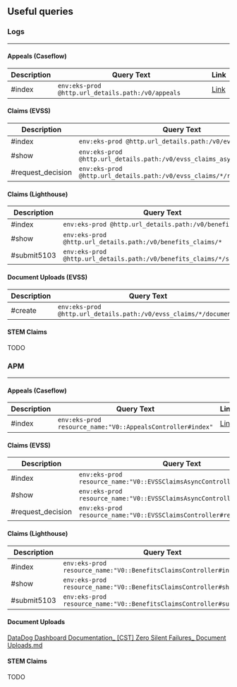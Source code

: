 ## Useful queries
### Logs
---

#### Appeals (Caseflow)
| Description | Query Text | Link |
| ----------- | ---------- | ---- |
| #index      | `env:eks-prod @http.url_details.path:/v0/appeals` | [Link](https://vagov.ddog-gov.com/logs?query=env%3Aeks-prod%20%40http.url_details.path%3A%2Fv0%2Fappeals&cols=host%2Cservice%2C%40http.status_code%2C%40duration_ms) |

#### Claims (EVSS)
| Description | Query Text | Link |
| ----------- | ---------- | ---- |
| #index            | `env:eks-prod @http.url_details.path:/v0/evss_claims_async`              | [Link](https://vagov.ddog-gov.com/logs?query=env%3Aeks-prod%20%40http.url_details.path%3A%2Fv0%2Fevss_claims_async&cols=host%2Cservice%2C%40http.status_code%2C%40duration_ms)                    |
| #show             | `env:eks-prod @http.url_details.path:/v0/evss_claims_async/*`            | [Link](https://vagov.ddog-gov.com/logs?query=env%3Aeks-prod%20%40http.url_details.path%3A%2Fv0%2Fevss_claims_async%2F%2A&cols=host%2Cservice%2C%40http.status_code%2C%40duration_ms)              |
| #request_decision | `env:eks-prod @http.url_details.path:/v0/evss_claims/*/request_decision` | [Link](https://vagov.ddog-gov.com/logs?query=env%3Aeks-prod%20%40http.url_details.path%3A%2Fv0%2Fevss_claims%2F%2A%2Frequest_decision&cols=host%2Cservice%2C%40http.status_code%2C%40duration_ms) |

#### Claims (Lighthouse)
| Description | Query Text | Link |
| ----------- | ---------- | ---- |
| #index      | `env:eks-prod @http.url_details.path:/v0/benefits_claims`              | [Link](https://vagov.ddog-gov.com/logs?query=env%3Aeks-prod%20%40http.url_details.path%3A%2Fv0%2Fbenefits_claims&cols=host%2Cservice%2C%40http.status_code%2C%40duration_ms)                    |
| #show       | `env:eks-prod @http.url_details.path:/v0/benefits_claims/*`            | [Link](https://vagov.ddog-gov.com/logs?query=env%3Aeks-prod%20%40http.url_details.path%3A%2Fv0%2Fbenefits_claims%2F%2A&cols=host%2Cservice%2C%40http.status_code%2C%40duration_ms)              |
| #submit5103 | `env:eks-prod @http.url_details.path:/v0/benefits_claims/*/submit5103` | [Link](https://vagov.ddog-gov.com/logs?query=env%3Aeks-prod%20%40http.url_details.path%3A%2Fv0%2Fbenefits_claims%2F%2A%2Fsubmit5103&cols=host%2Cservice%2C%40http.status_code%2C%40duration_ms) |

#### Document Uploads (EVSS)
| Description | Query Text | Link |
| ----------- | ---------- | ---- |
| #create     | `env:eks-prod @http.url_details.path:/v0/evss_claims/*/documents` | [Link](https://vagov.ddog-gov.com/logs?query=env%3Aeks-prod%20%40http.url_details.path%3A%2Fv0%2Fevss_claims%2F%2A%2Fdocuments&cols=host%2Cservice%2C%40http.status_code%2C%40duration_ms) |

#### STEM Claims
TODO

### APM
---

#### Appeals (Caseflow)
| Description | Query Text | Link |
| ----------- | ---------- | ---- |
| #index      | `env:eks-prod resource_name:"V0::AppealsController#index"` | [Link](https://vagov.ddog-gov.com/apm/traces?query=%40_top_level%3A1%20env%3Aeks-prod%20resource_name%3A%22V0%3A%3AAppealsController%23index%22&cols=core_service%2Ccore_resource_name%2Clog_duration%2Clog_http.method%2Clog_http.status_code) |

#### Claims (EVSS)
| Description | Query Text | Link |
| ----------- | ---------- | ---- |
| #index            | `env:eks-prod resource_name:"V0::EVSSClaimsAsyncController#index"`       | [Link](https://vagov.ddog-gov.com/apm/traces?query=%40_top_level%3A1%20env%3Aeks-prod%20resource_name%3A%22V0%3A%3AEVSSClaimsAsyncController%23index%22&cols=core_service%2Ccore_resource_name%2Clog_duration%2Clog_http.method%2Clog_http.status_code)             |
| #show             | `env:eks-prod resource_name:"V0::EVSSClaimsAsyncController#show"`        | [Link](https://vagov.ddog-gov.com/apm/traces?query=%40_top_level%3A1%20env%3Aeks-prod%20resource_name%3A%22V0%3A%3AEVSSClaimsAsyncController%23show%22&cols=core_service%2Ccore_resource_name%2Clog_duration%2Clog_http.method%2Clog_http.status_code)              |
| #request_decision | `env:eks-prod resource_name:"V0::EVSSClaimsController#request_decision"` | [Link](https://vagov.ddog-gov.com/apm/traces?query=%40_top_level%3A1%20env%3Aeks-prod%20resource_name%3A%22V0%3A%3AEVSSClaimsController%23request_decision%22&cols=core_service%2Ccore_resource_name%2Clog_duration%2Clog_http.method%2Clog_http.status_code)  |

#### Claims (Lighthouse)
| Description | Query Text | Link |
| ----------- | ---------- | ---- |
| #index      | `env:eks-prod resource_name:"V0::BenefitsClaimsController#index"`      | [Link](https://vagov.ddog-gov.com/apm/traces?query=%40_top_level%3A1%20env%3Aeks-prod%20resource_name%3A%22V0%3A%3ABenefitsClaimsController%23index%22&cols=core_service%2Ccore_resource_name%2Clog_duration%2Clog_http.method%2Clog_http.status_code)      |
| #show       | `env:eks-prod resource_name:"V0::BenefitsClaimsController#show"`       | [Link](https://vagov.ddog-gov.com/apm/traces?query=%40_top_level%3A1%20env%3Aeks-prod%20resource_name%3A%22V0%3A%3ABenefitsClaimsController%23show%22&cols=core_service%2Ccore_resource_name%2Clog_duration%2Clog_http.method%2Clog_http.status_code)       |
| #submit5103 | `env:eks-prod resource_name:"V0::BenefitsClaimsController#submit5103"` | [Link](https://vagov.ddog-gov.com/apm/traces?query=%40_top_level%3A1%20env%3Aeks-prod%20resource_name%3A%22V0%3A%3ABenefitsClaimsController%23submit5103%22&cols=core_service%2Ccore_resource_name%2Clog_duration%2Clog_http.method%2Clog_http.status_code) |

#### Document Uploads
[DataDog Dashboard Documentation_ [CST] Zero Silent Failures_ Document Uploads.md](https://github.com/department-of-veterans-affairs/va.gov-team/blob/master/products/claim-appeal-status/engineering/testing-silent-failures/DataDog%20Dashboard%20Documentation_%20%5BCST%5D%20Zero%20Silent%20Failures_%20Document%20Uploads.md)

#### STEM Claims
TODO
